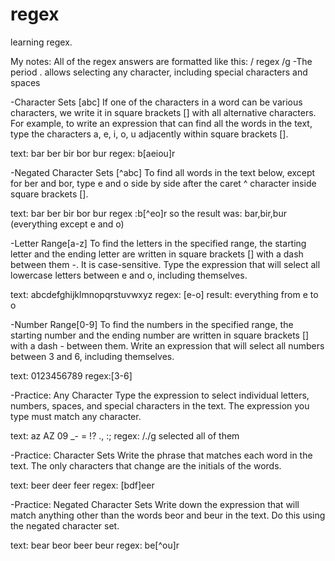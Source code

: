 # regex
learning regex.

My notes:
All of the regex answers are formatted like this: / regex /g
-The period . allows selecting any character, including special characters and spaces

-Character Sets [abc]
If one of the characters in a word can be various characters, we write it in square brackets [] with all alternative characters. For example, to write an expression that can find all the words in the text, type the characters a, e, i, o, u adjacently within square brackets [].

text: bar ber bir bor bur
regex: b[aeiou]r

-Negated Character Sets [^abc]
To find all words in the text below, except for ber and bor, type e and o side by side after the caret ^ character inside square brackets [].

text: bar ber bir bor bur
regex :b[^eo]r
so the result was: bar,bir,bur (everything except e and o)

-Letter Range[a-z]
To find the letters in the specified range, the starting letter and the ending letter are written in square brackets [] with a dash between them -. It is case-sensitive. Type the expression that will select all lowercase letters between e and o, including themselves.

text: abcdefghijklmnopqrstuvwxyz
regex: [e-o]
result: everything from e to o

-Number Range[0-9]
To find the numbers in the specified range, the starting number and the ending number are written in square brackets [] with a dash - between them. Write an expression that will select all numbers between 3 and 6, including themselves.

text: 0123456789
regex:[3-6]

-Practice: Any Character
Type the expression to select individual letters, numbers, spaces, and special characters in the text. The expression you type must match any character.

text: az AZ 09 _- = !? ., :;
regex: /./g
selected all of them

-Practice: Character Sets
Write the phrase that matches each word in the text. The only characters that change are the initials of the words.

text: beer deer feer
regex: [bdf]eer

-Practice: Negated Character Sets
Write down the expression that will match anything other than the words beor and beur in the text. Do this using the negated character set.

text: bear beor beer beur
regex: be[^ou]r

